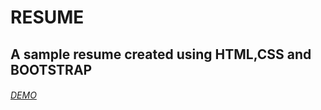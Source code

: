 # RESUME
A sample resume created using HTML,CSS and BOOTSTRAP
--

###### [DEMO](http://babyprathyushadamarasingi.github.io/)
